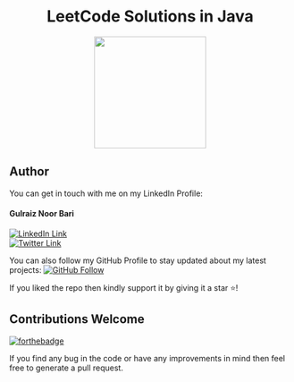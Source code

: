 <div align="center">
<h1>LeetCode Solutions in Java</h1>
<img src="https://camo.githubusercontent.com/0f584cfea28c954748398754e6c4006443ed9c5ca2db2f528dae60b34f3b0449/68747470733a2f2f63646e2e63646f2e6d69742e6564752f77702d636f6e74656e742f75706c6f6164732f73697465732f36372f323032312f30312f305f7a756858644e4149556f7845656d342d2e706e67" height=200px>
</div>

## Author
You can get in touch with me on my LinkedIn Profile:

#### Gulraiz Noor Bari
[![LinkedIn Link](https://img.shields.io/badge/Connect-gulraiznoorbari-blue.svg?logo=linkedin&longCache=true&style=social&label=Connect
)](https://www.linkedin.com/in/gulraiznoorbari)
<br>
[![Twitter Link](https://img.shields.io/badge/Follow-gulraiznoorbari-blue.svg?logo=twitter&longCache=true&style=social&label=Follow
)](https://twitter.com/gulraiznoorbari)

You can also follow my GitHub Profile to stay updated about my latest projects: [![GitHub Follow](https://img.shields.io/badge/Connect-gulraiznoorbari-blue.svg?logo=Github&longCache=true&style=social&label=Follow)](https://github.com/gulraiznoorbari)

If you liked the repo then kindly support it by giving it a star ⭐!

## Contributions Welcome
[![forthebadge](https://forthebadge.com/images/badges/built-with-love.svg)](#)

If you find any bug in the code or have any improvements in mind then feel free to generate a pull request.


